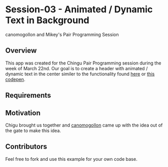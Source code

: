 # Session-03 - Animated / Dynamic Text in Background
canomogollon and Mikey's Pair Programming Session
## Overview
This app was created for the Chingu Pair Programming session during the week of March 22nd. Our goal is to create a header with animated / dynamic text in the center similer to the functionality found [here](https://threejs.org/examples/#webgl_geometry_text_shapes) or [this codepen](https://codepen.io/alvarotrigo/pen/rNwvmNb). 

## Requirements

## Motivation
Chigu brought us together and [canomogollon](https://www.github.com/canomogollon) came up with the idea out of the gate to make this idea.


## Contributors 
Feel free to fork and use this example for your own code base.
 